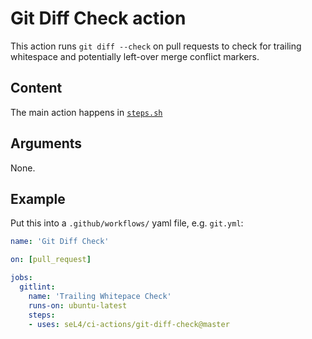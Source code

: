 <!--
  Copyright 2020, Data61, CSIRO (ABN 41 687 119 230)
  SPDX-License-Identifier: CC-BY-SA-4.0
-->

# Git Diff Check action

This action runs `git diff --check` on pull requests to check
for trailing whitespace and potentially left-over merge conflict
markers.

## Content

The main action happens in [`steps.sh`](steps.sh)

## Arguments

None.

## Example

Put this into a `.github/workflows/` yaml file, e.g. `git.yml`:

```yaml
name: 'Git Diff Check'

on: [pull_request]

jobs:
  gitlint:
    name: 'Trailing Whitepace Check'
    runs-on: ubuntu-latest
    steps:
    - uses: seL4/ci-actions/git-diff-check@master
```

